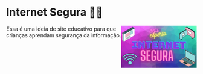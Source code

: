 # Internet Segura 👩‍🏫

<img align="right" src="segura.png" width="200">

 Essa é uma ideia de site educativo para que crianças aprendam segurança da informação.
 
